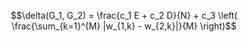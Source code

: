 $$\delta(G_1, G_2) = \frac{c_1 E + c_2 D}{N} + c_3 \left( \frac{\sum_{k=1}^{M} |w_{1,k} - w_{2,k}|}{M} \right)$$

<!---
tapkeyboard/tapkeyboard is a ✨ special ✨ repository because its `README.md` (this file) appears on your GitHub profile.
You can click the Preview link to take a look at your changes.
--->
